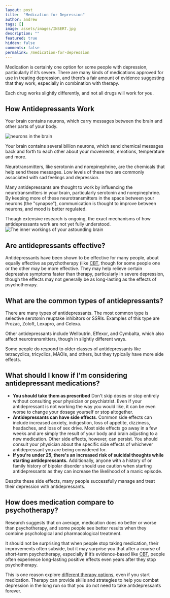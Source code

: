 ```yaml
---
layout: post
title:  "Medication for Depression"
author: andrew
tags: []
image: assets/images/INSERT.jpg
description: ""
featured: true
hidden: false
comments: false
permalink: /medication-for-depression
---
```


Medication is certainly one option for some people with depression, particularly if it’s severe. There are many kinds of medications approved for use in treating depression, and there’s a fair amount of evidence suggesting that they work, especially in combination with therapy.

Each drug works slightly differently, and not all drugs will work for you.

## How Antidepressants Work
Your brain contains neurons, which carry messages between the brain and other parts of your body.

![neurons in the brain](https://1317562338.rsc.cdn77.org/images/sess3/zg4b4RB.jpg)

Your brain contains several billion neurons, which send chemical messages back and forth to each other about your movements, emotions, temperature and more.

Neurotransmitters, like serotonin and norepinephrine, are the chemicals that help send these messages. Low levels of these two are commonly associated with sad feelings and depression.

Many antidepressants are thought to work by influencing the neurotransmitters in your brain, particularly serotonin and norepinephrine. By keeping more of these neurotransmitters in the space between your neurons (the "synapse"), communication is thought to improve between neurons, and mood is better regulated.

Though extensive research is ongoing, the exact mechanisms of how antidepressants work are not yet fully understood.
![The inner workings of your astounding brain](https://1317562338.rsc.cdn77.org/images/sess3/O0hvVYI.png)


## Are antidepressants effective?
Antidepressants have been shown to be effective for many people, about equally effective as psychotherapy (like [CBT](https://blog.uplift.app/what-is-cognitive-behavioral-therapy), though for some people one or the other may be more effective. They may help relieve certain depressive symptoms faster than therapy, particularly in severe depression, though the effects may not generally be as long-lasting as the effects of psychotherapy.

## What are the common types of antidepressants?
There are many types of antidepressants. The most common type is selective serotonin reuptake inhibitors or SSRIs. Examples of this type are Prozac, Zoloft, Lexapro, and Celexa.

Other antidepressants include Wellbutrin, Effexor, and Cymbalta, which also affect neurotransmitters, though in slightly different ways.

Some people do respond to older classes of antidepressants like tetracyclics, tricyclics, MAOIs, and others, but they typically have more side effects.


## What should I know if I'm considering antidepressant medications?

- **You should take them as prescribed** Don't skip doses or stop entirely without consulting your physician or psychiatrist. Even if your antidepressant is not working the way you would like, it can be even worse to change your dosage yourself or stop altogether.
- **Antidepressants can have side effects**. Common side effects can include increased anxiety, indigestion, loss of appetite, dizziness, headaches, and loss of sex drive. Most side effects go away in a few weeks and are simply the result of your body and brain adjusting to a new medication. Other side effects, however, can persist. You should consult your physician about the specific side effects of whichever antidepressant you are being considered for.
- **If you're under 25, there's an increased risk of suicidal thoughts while starting antidepressants.** Additionally, anyone with a history of or family history of bipolar disorder should use caution when starting antidepressants as they can increase the likelihood of a manic episode.

Despite these side effects, many people successfully manage and treat their depression with antidepressants.

## How does medication compare to psychotherapy?
Research suggests that on average, medication does no better or worse than psychotherapy, and some people see better results when they combine psychological and pharmacological treatment.

It should not be surprising that when people stop taking medication, their improvements often subside, but it may surprise you that after a course of short-term psychotherapy, especially if it’s evidence-based like [CBT](https://blog.uplift.app/what-is-cognitive-behavioral-therapy), people often experience long-lasting positive effects even years after they stop psychotherapy.

This is one reason explore [different therapy options](https://blog.uplift.app/types-of-therapy), even if you start medication. Therapy can provide skills and strategies to help you combat depression in the long run so that you do not need to take antidepressants forever.
